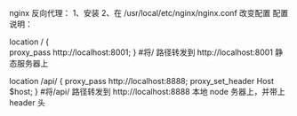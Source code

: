 nginx 反向代理：
1、安装
2、在 /usr/local/etc/nginx/nginx.conf 改变配置
配置说明：

location / {  
 proxy_pass http://localhost:8001;
} #将/ 路径转发到 http://localhost:8001 静态服务器上

location /api/ {
proxy_pass http://localhost:8888;
proxy_set_header Host \$host;
} #将/api/ 路径转发到 http://localhost:8888 本地 node 务器上，并带上 header 头
